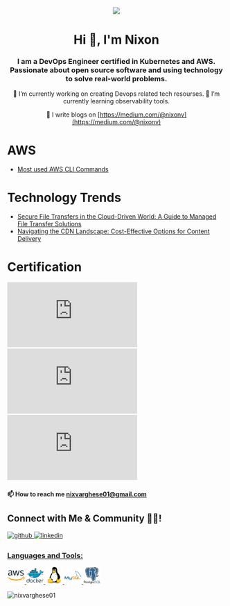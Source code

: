  <div id="header" align="center"> <img src="https://media.giphy.com/media/R03zWv5p1oNSQd91EP/giphy.gif" width="300"/>


<h1 align="center">Hi 👋, I'm Nixon</h1>
<h3 align="center">I am a DevOps Engineer certified in Kubernetes and AWS. Passionate about open source software and using technology to solve real-world problems. </h3>


 🔭 I’m currently working on creating Devops related tech resourses.
 🌱 I’m currently learning observability tools.

 📝 I write blogs on [https://medium.com/@nixonv](https://medium.com/@nixonv)

 <div id="header" align="left">

 # AWS
 - [Most used AWS CLI Commands](https://medium.com/@nixonv/most-commonly-used-aws-cli-commands-asked-in-aws-devops-interviews-f00c80d6e297)

 # Technology Trends
 - [Secure File Transfers in the Cloud-Driven World: A Guide to Managed File Transfer Solutions](https://medium.com/@nixonv/managed-file-transfer-solutions-navigating-the-cloud-controlled-era-3ba84e3d1abb)
 - [Navigating the CDN Landscape: Cost-Effective Options for Content Delivery](https://medium.com/@nixonv/navigating-the-cdn-landscape-cost-effective-options-for-content-delivery-60bac8ed0bfc)

# Certification
![nixon-varghese-5dc76bac-f37b-4f53-b291-e5b35f8588f2-certificate_page-0001](https://github.com/nixvarghese01/nixvarghese01/blob/master/nixon-varghese-5dc76bac-f37b-4f53-b291-e5b35f8588f2-certificate.pdf)
![AWS Certified Solutions Architect - Associate certificate-1_page-0001](https://github.com/nixvarghese01/nixvarghese01/blob/master/AWS%20Certified%20Solutions%20Architect%20-%20Associate%20certificate-1.pdf)
![grzrs57k_1699450599691_page-0001](https://github.com/nixvarghese01/nixvarghese01/blob/master/grzrs57k_1699450599691.pdf)



#### 📫 How to reach me **nixvarghese01@gmail.com**

## Connect with Me & Community 🤝🏻! 
<a href="https://github.com/nixvarghese01" target="_blank">
<img src=https://img.shields.io/badge/github-%2324292e.svg?&style=for-the-badge&logo=github&logoColor=white alt=github style="margin-bottom: 5px;" />
</a>

<a href="https://linkedin.com/in/nixon-varghese" target="_blank">
<img src=https://img.shields.io/badge/linkedin-%231E77B5.svg?&style=for-the-badge&logo=linkedin&logoColor=white alt=linkedin style="margin-bottom: 5px;" />

<h3 align="left">Languages and Tools:</h3>
<p align="left"> <a href="https://aws.amazon.com" target="_blank" rel="noreferrer"> <img src="https://raw.githubusercontent.com/devicons/devicon/master/icons/amazonwebservices/amazonwebservices-original-wordmark.svg" alt="aws" width="40" height="40"/> </a> <a href="https://www.docker.com/" target="_blank" rel="noreferrer"> <img src="https://raw.githubusercontent.com/devicons/devicon/master/icons/docker/docker-original-wordmark.svg" alt="docker" width="40" height="40"/> </a> <a href="https://www.linux.org/" target="_blank" rel="noreferrer"> <img src="https://raw.githubusercontent.com/devicons/devicon/master/icons/linux/linux-original.svg" alt="linux" width="40" height="40"/> </a> <a href="https://www.mysql.com/" target="_blank" rel="noreferrer"> <img src="https://raw.githubusercontent.com/devicons/devicon/master/icons/mysql/mysql-original-wordmark.svg" alt="mysql" width="40" height="40"/> </a> <a href="https://www.postgresql.org" target="_blank" rel="noreferrer"> <img src="https://raw.githubusercontent.com/devicons/devicon/master/icons/postgresql/postgresql-original-wordmark.svg" alt="postgresql" width="40" height="40"/> </a> </p>

<p><img align="left" src="https://github-readme-stats.vercel.app/api/top-langs?username=nixvarghese01&show_icons=true&locale=en&layout=compact" alt="nixvarghese01" /></p>
